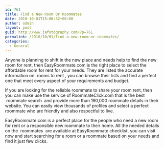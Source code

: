```yaml
---
id: 761
title: Find a New Room Or Roommates
date: 2010-10-01T15:06:32+00:00
author: admin
layout: post
guid: http://www.jafotography.com/?p=761
permalink: /2010/10/01/find-a-new-room-or-roommates/
categories:
  - General
---
```

Anyone is planning to shift in the new place and needs help to find the new room for rent, then EasyRoommate.com is the right place to select the affordable room for rent for your needs. They are listed the accurate information on &nbsp;rooms to rent&nbsp;, you can browse their lists and find a perfect one that meet every aspect of your requirements and budget.

If you are looking for the reliable roommate to share your room rent, then you can make use the service of RoommateClick.com that is the best &nbsp;roommate search&nbsp; and provide more than 190,000 roommate details in their website. You can easily view thousands of profiles and select a perfect roommate who are friendly and also respectful to live.

EasyRoommate.com is a perfect place for the people who need a new room for rent or a responsible new roommate to their home. All the needed details on the &nbsp;roommates&nbsp; are available at EasyRoommate checklist, you can visit now and start searching for a room or a roommate based on your needs and find it just few clicks.